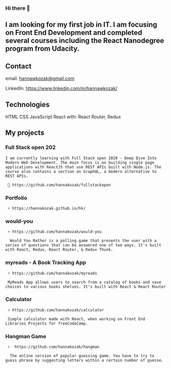 ### Hi there 👋

## I am looking for my first job in IT. I am focusing on Front End Development and completed several courses including the React Nanodegree program from Udacity.

## Contact
email: hannawkozak@gmail.com

LinkedIn: https://www.linkedin.com/in/hannawkozak/

## Technologies
HTML
CSS
JavaScript
React with: React Router, Redux

## My projects

### Full Stack open 202

    I am currently learning with Full Stack open 2020 - Deep Dive Into Modern Web Development. The main focus is on building single page applications with ReactJS that use REST APIs built with Node.js. The course also contains a section on GraphQL, a modern alternative to REST APIs.

     🔭 https://github.com/hannakozak/fullstackopen

### Portfolio
  
     ⚡ https://hannakozak.github.io/hk/
     
### would-you

     ⚡ https://github.com/hannakozak/would-you

      Would You Rather is a polling game that presents the user with a series of questions that can be answered one of two ways. It's built with React, Redux, React Router, & Redux Thunk.

### myreads - A Book Tracking App
     
     ⚡ https://github.com/hannakozak/myreads
     
     MyReads App allows users to search from a catalog of books and save choices to various books shelves. It's built with React & React Router
     
 ### Calculator
 
     ⚡ https://github.com/hannakozak/calculator
     
     Simple calculator made with React, when working on Front End Libraries Projects for freeCodeCamp.
     
 ### Hangman Game
 
     ⚡  https://github.com/hannakozak/hangman

      The online version of popular guessing game. You have to try to guess phrase by suggesting letters within a certain number of guesse.


